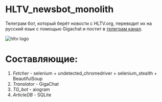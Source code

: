 # HLTV_newsbot_monolith
 Телеграм бот, который берёт новости с HLTV.org, переводит их на русский язык с помощью Gigachat и постит в [телеграм канал](https://t.me/HLTV_newsbot_dev).
 
![hltv logo](HLTV_tg_bot/logo.jpg)

# Составляющие:
1. *Fetcher* - selenium + undetected_chromedriver + selenium_stealth + BeautifulSoup
2. *Translator* - GigaChat
3. *TG_bot* - aiogram
4. *ArticleDB* - SQLite
